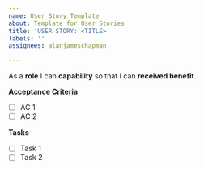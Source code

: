 ```yaml
---
name: User Story Template
about: Template for User Stories
title: 'USER STORY: <TITLE>'
labels: ''
assignees: alanjameschapman

---
```


As a **role** I can **capability** so that I can **received benefit**.

**Acceptance Criteria**
- [ ] AC 1
- [ ] AC 2

**Tasks**
- [ ] Task 1
- [ ] Task 2
